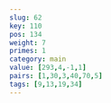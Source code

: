```yaml
---
slug: 62
key: 110
pos: 134
weight: 7
primes: 1
category: main
value: [293,4,-1,1]
pairs: [1,30,3,40,70,5]
tags: [9,13,19,34]
---
```

